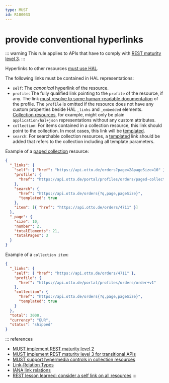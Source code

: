 ```yaml
---
type: MUST
id: R100033
---
```


# provide conventional hyperlinks

::: warning
This rule applies to APIs that have to comply with [REST maturity level 3](@guidelines/R000033).
:::

Hyperlinks to other resources [must use HAL](@guidelines/R000036).

The following links must be contained in HAL representations:

- `self`: The _canonical_ hyperlink of the resource.
- `profile`: The fully qualified link pointing to the `profile` of the resource, if any. The link [must resolve to some
  human-readable documentation](@guidelines/R100066) of the profile. The `profile` is omitted
  if the resource does not have any custom properties beside HAL `_links` and `_embedded` elements. [Collection
  resources](../../030_Resources/020_Collection-resources/index.md), for example, might only be plain `application/hal+json`
  representations without any custom attributes.
- `collection`: For items contained in a collection resource, this link should point to the collection. In most cases, this
  link will be [templated](https://tools.ietf.org/html/draft-kelly-json-hal-08#section-5.2).
- `search`: For searchable collection resources, a [templated](https://tools.ietf.org/html/draft-kelly-json-hal-08#section-5.2) link should be added that refers to the collection including all template parameters.

Example of a [paged collection](@guidelines/R100025) resource:

```json
{
  "_links": {
    "self": { "href": "https://api.otto.de/orders?page=2&pageSize=10" },
    "profile": {
      "href": "https://api.otto.de/portal/profiles/orders/paged-collection+v1"
    },
    "search": {
      "href": "https://api.otto.de/orders{?q,page,pageSize}",
      "templated": true
    },
    "item": [{ "href": "https://api.otto.de/orders/4711" }]
  },
  "_page": {
    "size": 10,
    "number": 2,
    "totalElements": 21,
    "totalPages": 3
  }
}
```

Example of a `collection item`:

```json
{
  "_links": {
    "self": { "href": "https://api.otto.de/orders/4711" },
    "profile": {
      "href": "https://api.otto.de/portal/profiles/orders/order+v1"
    },
    "collection": {
      "href": "https://api.otto.de/orders{?q,page,pageSize}",
      "templated": true
    }
  },
  "total": 3000,
  "currency": "EUR",
  "status": "shipped"
}
```

::: references

- [MUST implement REST maturity level 2](@guidelines/R000032)
- [MUST implement REST maturity level 3 for transitional APIs](@guidelines/R000033)
- [MUST support hypermedia controls in collection resources](@guidelines/R100026)
- [Link-Relation Types](../030_Link-relation-types/index.md)
- [IANA link relations](http://www.iana.org/assignments/link-relations/link-relations.xhtml)
- [REST lesson learned: consider a self link on all resources](https://blog.ploeh.dk/2013/05/03/rest-lesson-learned-consider-a-self-link-on-all-resources/)
  :::
